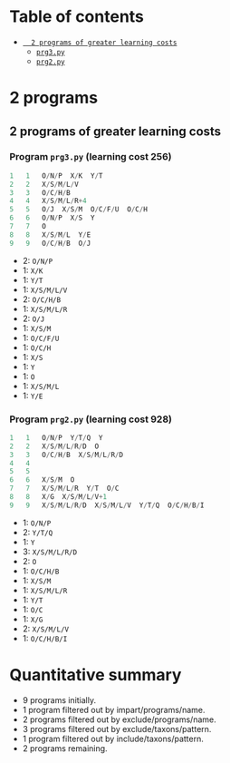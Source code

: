 # Table of contents
- [`  2 programs of greater learning costs`](#2-programs-of-greater-learning-costs)
    - [`prg3.py`](#program-prg3py-learning-cost-256)
    - [`prg2.py`](#program-prg2py-learning-cost-928)
#   2 programs
##   2 programs of greater learning costs
### Program `prg3.py` (learning cost 256)
```python
1   1   O/N/P  X/K  Y/T
2   2   X/S/M/L/V
3   3   O/C/H/B
4   4   X/S/M/L/R+4
5   5   O/J  X/S/M  O/C/F/U  O/C/H
6   6   O/N/P  X/S  Y
7   7   O
8   8   X/S/M/L  Y/E
9   9   O/C/H/B  O/J
```
-   2: `O/N/P`
-   1: `X/K`
-   1: `Y/T`
-   1: `X/S/M/L/V`
-   2: `O/C/H/B`
-   1: `X/S/M/L/R`
-   2: `O/J`
-   1: `X/S/M`
-   1: `O/C/F/U`
-   1: `O/C/H`
-   1: `X/S`
-   1: `Y`
-   1: `O`
-   1: `X/S/M/L`
-   1: `Y/E`
### Program `prg2.py` (learning cost 928)
```python
1   1   O/N/P  Y/T/Q  Y
2   2   X/S/M/L/R/D  O
3   3   O/C/H/B  X/S/M/L/R/D
4   4
5   5
6   6   X/S/M  O
7   7   X/S/M/L/R  Y/T  O/C
8   8   X/G  X/S/M/L/V+1
9   9   X/S/M/L/R/D  X/S/M/L/V  Y/T/Q  O/C/H/B/I
```
-   1: `O/N/P`
-   2: `Y/T/Q`
-   1: `Y`
-   3: `X/S/M/L/R/D`
-   2: `O`
-   1: `O/C/H/B`
-   1: `X/S/M`
-   1: `X/S/M/L/R`
-   1: `Y/T`
-   1: `O/C`
-   1: `X/G`
-   2: `X/S/M/L/V`
-   1: `O/C/H/B/I`
# Quantitative summary
-   9 programs initially.
-   1 program filtered out by impart/programs/name.
-   2 programs filtered out by exclude/programs/name.
-   3 programs filtered out by exclude/taxons/pattern.
-   1 program filtered out by include/taxons/pattern.
-   2 programs remaining.
